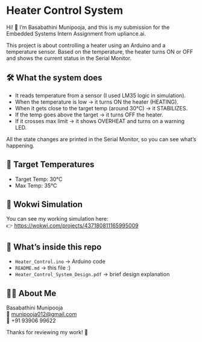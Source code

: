 # Heater Control System

Hi! 👋 I’m Basabathini Munipooja, and this is my submission for the Embedded Systems Intern Assignment from upliance.ai.

This project is about controlling a heater using an Arduino and a temperature sensor. Based on the temperature, the heater turns ON or OFF and shows the current status in the Serial Monitor.


## 🛠 What the system does

- It reads temperature from a sensor (I used LM35 logic in simulation).
- When the temperature is low → it turns ON the heater (HEATING).
- When it gets close to the target temp (around 30°C) → it STABILIZES.
- If the temp goes above the target → it turns OFF the heater.
- If it crosses max limit → it shows OVERHEAT and turns on a warning LED.

All the state changes are printed in the Serial Monitor, so you can see what’s happening.


## 🎯 Target Temperatures
- Target Temp: 30°C
- Max Temp: 35°C


## 🧪 Wokwi Simulation

You can see my working simulation here:  
👉 https://wokwi.com/projects/437180811165995009


## 📂 What’s inside this repo

- `Heater_Control.ino` → Arduino code  
- `README.md` → this file :)  
- `Heater_Control_System_Design.pdf` → brief design explanation


## 🙋‍♀️ About Me

Basabathini Munipooja  
📧 munipooja012@gmail.com  
📱 +91 93906 99622

Thanks for reviewing my work! 🙏
